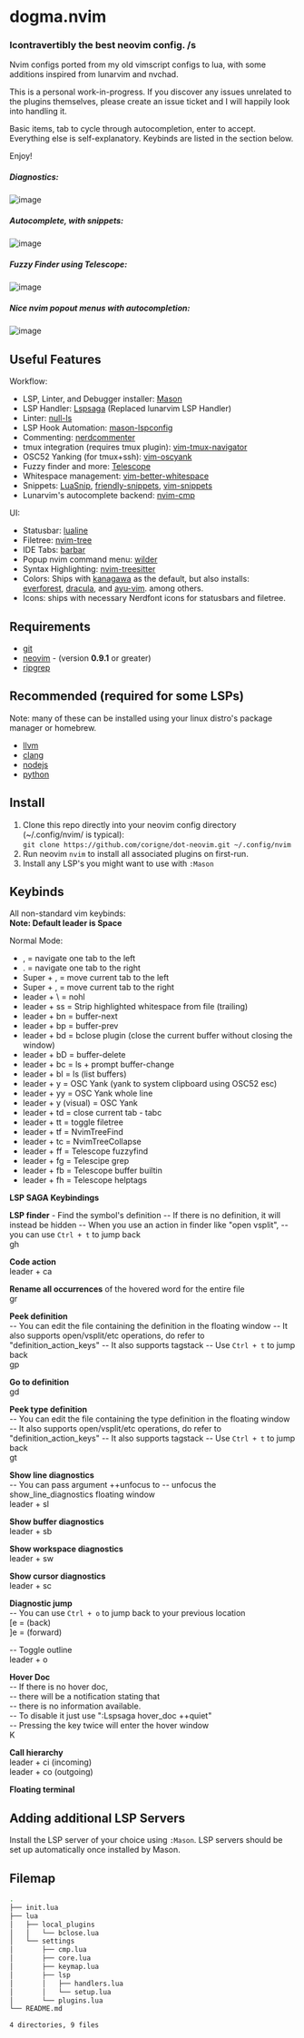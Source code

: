 # dogma.nvim
### Icontravertibly the best neovim config. /s

Nvim configs ported from my old vimscript configs to lua, with some
additions inspired from lunarvim and nvchad.

This is a personal work-in-progress. 
If you discover any issues unrelated to the plugins themselves, please create
an issue ticket and I will happily look into handling it.  

Basic items, tab to cycle through autocompletion, enter to accept.
Everything else is self-explanatory. Keybinds are listed in the section below.

Enjoy!

##### Diagnostics:  

![image](https://github.com/corigne/dot-neovim/assets/7695563/856e8da9-ea5a-4452-9cec-4975f06f5d93)

##### Autocomplete, with snippets:  

![image](https://github.com/corigne/dot-neovim/assets/7695563/0203868c-8026-46ed-a4de-f8c11458f149)

##### Fuzzy Finder using Telescope:  

![image](https://github.com/corigne/dot-neovim/assets/7695563/bab2d3a4-f807-45e5-a34f-27ac53dd2d3a)

##### Nice nvim popout menus with autocompletion:  

![image](https://github.com/corigne/dot-neovim/assets/7695563/d8bec591-4351-401a-a2ab-bba74dc2c674)

## Useful Features

Workflow:

- LSP, Linter, and Debugger installer: [Mason](github.com/williamboman/mason.nvim)
- LSP Handler: [Lspsaga](github.com/nvimdev/lspsaga.nvim)
(Replaced lunarvim LSP Handler)
- Linter: [null-ls](github.com/jose-elias-alvarez/null-ls.nvim)
- LSP Hook Automation: [mason-lspconfig](github.com/williamboman/mason-lspconfig.nvim)
- Commenting: [nerdcommenter](github.com/preservim/nerdcommenter)
- tmux integration (requires tmux plugin): [vim-tmux-navigator](github.com/christoomey/vim-tmux-navigator)
- OSC52 Yanking (for tmux+ssh): [vim-oscyank](github.com/ojroques/vim-oscyank)
- Fuzzy finder and more: [Telescope](github.com/nvim-telescope/telescope.nvim)
- Whitespace management: [vim-better-whitespace](github.com/ntpeters/vim-better-whitespace)
- Snippets: [LuaSnip](github.com/L3M0N3D3/LuaSnip),
  [friendly-snippets](github.com/rafamadriz/friendly-snippets),
  [vim-snippets](github.com/honza/vim-snippets)
- Lunarvim's autocomplete backend: [nvim-cmp](github.com/hrsh7th/nvim-cmp)

UI:

- Statusbar: [lualine](github.com/nvim-lualine/lualine.nvim)
- Filetree: [nvim-tree](github.com/nvim-tree/nvim-tree.lua)
- IDE Tabs: [barbar](github.com/romgrk/barbar)
- Popup nvim command menu: [wilder](github.com/gelguy/wilder.nvim)
- Syntax Highlighting: [nvim-treesitter](github.com/christoomey/nvim-treesitter)
- Colors: Ships with [kanagawa](github.com/rebelot/kanagawa.nvim) as
  the default, but also installs:  
  [everforest](github.com/sainnhe/everforest),
  [dracula](github.com/Mofiqul/dracula.nvim),
  and [ayu-vim](github.com/ayu-theme/ayu-vim). among others.
- Icons: ships with necessary Nerdfont icons for statusbars and filetree.

## Requirements

- [git](www.youtube.com/watch?v=l60MnDJklnM)
- [neovim](github.com/neovim/neovim/wiki/Installing-Neovim) - (version __0.9.1__ or greater)
- [ripgrep](github.com/BurntSushi/ripgrep)

## Recommended (required for some LSPs)

Note: many of these can be installed using your
linux distro's package manager or homebrew.

- [llvm](llvm.org)
- [clang](clang.llvm.org)
- [nodejs](nodejs.org/en)
- [python](python.org)

## Install

1. Clone this repo directly into your neovim config directory
  (~/.config/nvim/ is typical):  
  `git clone https://github.com/corigne/dot-neovim.git ~/.config/nvim`  
2. Run neovim `nvim` to install all associated plugins on first-run.
3. Install any LSP's you might want to use with `:Mason`

## Keybinds

All non-standard vim keybinds:  
**Note: Default leader is Space**

Normal Mode:

- , = navigate one tab to the left
- . = navigate one tab to the right
- Super + , = move current tab to the left
- Super + , = move current tab to the right
- leader + \  = nohl
- leader + ss = Strip highlighted whitespace from file (trailing)
- leader + bn = buffer-next
- leader + bp = buffer-prev
- leader + bd = bclose plugin (close the current buffer without closing the window)
- leader + bD = buffer-delete
- leader + bc = ls + prompt buffer-change
- leader + bl = ls (list buffers)
- leader + y = OSC Yank (yank to system clipboard using OSC52 esc)
- leader + yy = OSC Yank whole line
- leader + y (visual) = OSC Yank
- leader + td = close current tab - tabc
- leader + tt = toggle filetree
- leader + tf = NvimTreeFind
- leader + tc = NvimTreeCollapse
- leader + ff = Telescope fuzzyfind
- leader + fg = Telescipe grep
- leader + fb = Telescope buffer builtin
- leader + fh = Telescope helptags

__LSP SAGA Keybindings__  

__LSP finder__ - Find the symbol's definition
-- If there is no definition, it will instead be hidden
-- When you use an action in finder like "open vsplit",
-- you can use `Ctrl + t` to jump back  
gh  

__Code action__  
leader + ca  

__Rename all occurrences__ of the hovered word for the entire file  
gr  

__Peek definition__  
-- You can edit the file containing the definition in the floating window
-- It also supports open/vsplit/etc operations, do refer to "definition_action_keys"
-- It also supports tagstack
-- Use `Ctrl + t` to jump back  
gp  

__Go to definition__  
gd  

__Peek type definition__  
-- You can edit the file containing the type definition in the floating window
-- It also supports open/vsplit/etc operations, do refer to "definition_action_keys"
-- It also supports tagstack
-- Use `Ctrl + t` to jump back  
gt  

__Show line diagnostics__  
-- You can pass argument ++unfocus to
-- unfocus the show_line_diagnostics floating window  
leader + sl  

__Show buffer diagnostics__  
leader + sb  

__Show workspace diagnostics__  
leader + sw  

__Show cursor diagnostics__  
leader + sc  

__Diagnostic jump__  
-- You can use `Ctrl + o` to jump back to your previous location  
[e = (back)  
]e = (forward)  

-- Toggle outline  
leader + o  

__Hover Doc__  
-- If there is no hover doc,  
-- there will be a notification stating that  
-- there is no information available.  
-- To disable it just use ":Lspsaga hover_doc ++quiet"  
-- Pressing the key twice will enter the hover window  
K  

__Call hierarchy__  
leader + ci (incoming)  
leader + co (outgoing)  
  
__Floating terminal__  
<M-d>  

## Adding additional LSP Servers  

Install the LSP server of your choice using `:Mason`. LSP servers should be
set up automatically once installed by Mason.

## Filemap

```bash
.
├── init.lua
├── lua
│   ├── local_plugins
│   │   └── bclose.lua
│   └── settings
│       ├── cmp.lua
│       ├── core.lua
│       ├── keymap.lua
│       ├── lsp
│       │   ├── handlers.lua
│       │   └── setup.lua
│       └── plugins.lua
└── README.md

4 directories, 9 files
```
